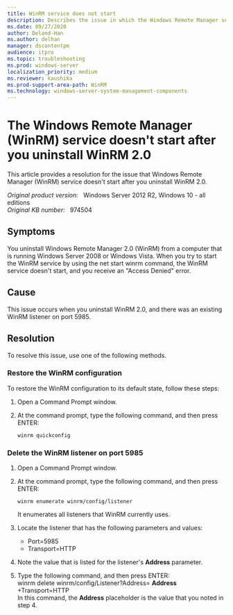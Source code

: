 ```yaml
---
title: WinRM service does not start
description: Describes the issue in which the Windows Remote Manager service doesn't start after you uninstall WinRM 2.0.
ms.date: 09/27/2020
author: Deland-Han
ms.author: delhan 
manager: dscontentpm
audience: itpro
ms.topic: troubleshooting
ms.prod: windows-server
localization_priority: medium
ms.reviewer: kaushika
ms.prod-support-area-path: WinRM
ms.technology: windows-server-system-management-components
---
```

# The Windows Remote Manager (WinRM) service doesn't start after you uninstall WinRM 2.0  

This article provides a resolution for the issue that Windows Remote Manager (WinRM) service doesn't start after you uninstall WinRM 2.0.

_Original product version:_ &nbsp; Windows Server 2012 R2, Windows 10 - all editions  
_Original KB number:_ &nbsp; 974504

## Symptoms

You uninstall Windows Remote Manager 2.0 (WinRM) from a computer that is running Windows Server 2008 or Windows Vista. When you try to start the WinRM service by using the net start winrm command, the WinRM service doesn't start, and you receive an "Access Denied" error.

## Cause

This issue occurs when you uninstall WinRM 2.0, and there was an existing WinRM listener on port 5985.

## Resolution

To resolve this issue, use one of the following methods.

### Restore the WinRM configuration

To restore the WinRM configuration to its default state, follow these steps:

1. Open a Command Prompt window.

2. At the command prompt, type the following command, and then press ENTER:

   ```console  
   winrm quickconfig  
   ```

### Delete the WinRM listener on port 5985

1. Open a Command Prompt window.

2. At the command prompt, type the following command, and then press ENTER:  

   ```console
   winrm enumerate winrm/config/listener  
   ```  

   It enumerates all listeners that WinRM currently uses.

3. Locate the listener that has the following parameters and values:
   - Port=5985
   - Transport=HTTP
4. Note the value that is listed for the listener's **Address** parameter.

5. Type the following command, and then press ENTER:  
winrm delete winrm/config/Listener?Address= **Address** +Transport=HTTP  
In this command, the **Address** placeholder is the value that you noted in step 4.
